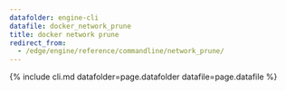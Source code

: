 ```yaml
---
datafolder: engine-cli
datafile: docker_network_prune
title: docker network prune
redirect_from:
  - /edge/engine/reference/commandline/network_prune/
---
```

<!--
Sorry, but the contents of this page are automatically generated from
Docker's source code. If you want to suggest a change to the text that appears
here, you'll need to find the string by searching this repo:

https://github.com/docker/cli
-->
{% include cli.md datafolder=page.datafolder datafile=page.datafile %}
